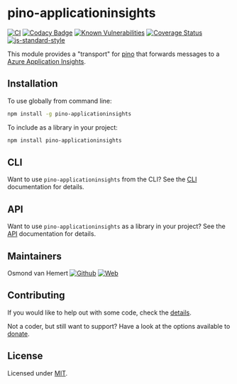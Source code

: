 # pino-applicationinsights

[![CI](https://github.com/ovhemert/pino-applicationinsights/workflows/CI/badge.svg)](https://github.com/ovhemert/pino-applicationinsights/actions)
[![Codacy Badge](https://api.codacy.com/project/badge/Grade/2913ed8b1afa45de9a2dbcf965b94773)](https://www.codacy.com/app/ovhemert/pino-applicationinsights?utm_source=github.com&utm_medium=referral&utm_content=ovhemert/pino-applicationinsights&utm_campaign=Badge_Grade)
[![Known Vulnerabilities](https://snyk.io/test/npm/pino-applicationinsights/badge.svg)](https://snyk.io/test/npm/pino-applicationinsights)
[![Coverage Status](https://coveralls.io/repos/github/ovhemert/pino-applicationinsights/badge.svg?branch=master)](https://coveralls.io/github/ovhemert/pino-applicationinsights?branch=master)
[![js-standard-style](https://img.shields.io/badge/code%20style-standard-brightgreen.svg?style=flat)](http://standardjs.com/)

This module provides a "transport" for [pino][pino] that forwards messages to a [Azure Application Insights][applicationinsights].

## Installation

To use globally from command line:

```bash
npm install -g pino-applicationinsights
```

To include as a library in your project:

```bash
npm install pino-applicationinsights
```

## CLI

Want to use `pino-applicationinsights` from the CLI?
See the [CLI](./docs/CLI.md) documentation for details.

## API

Want to use `pino-applicationinsights` as a library in your project?
See the [API](./docs/API.md) documentation for details.

## Maintainers

Osmond van Hemert
[![Github](https://img.shields.io/badge/-website.svg?style=social&logoColor=333&logo=github)](https://github.com/ovhemert)
[![Web](https://img.shields.io/badge/-website.svg?style=social&logoColor=333&logo=nextdoor)](https://ovhemert.dev)

## Contributing

If you would like to help out with some code, check the [details](./docs/CONTRIBUTING.md).

Not a coder, but still want to support? Have a look at the options available to [donate](https://ovhemert.dev/donate).

## License

Licensed under [MIT](./LICENSE).

[pino]: https://www.npmjs.com/package/pino
[applicationinsights]: https://docs.microsoft.com/en-us/azure/azure-monitor/app/app-insights-overview
